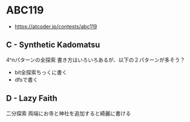 # ABC119
* https://atcoder.jp/contests/abc119


## C - Synthetic Kadomatsu
4^nパターンの全探索
書き方はいろいろあるが、以下の２パターンが多そう？
* bit全探索ちっくに書く
* dfsで書く


## D - Lazy Faith
二分探索
両端にお寺と神社を追加すると綺麗に書ける
